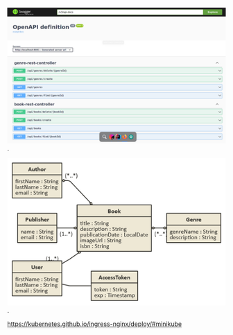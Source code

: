 ![alt text for screen readers](/readme/img.png "Text to show on mouseover").

![alt text for screen readers](/readme/ER.png "Text to show on mouseover").

https://kubernetes.github.io/ingress-nginx/deploy/#minikube